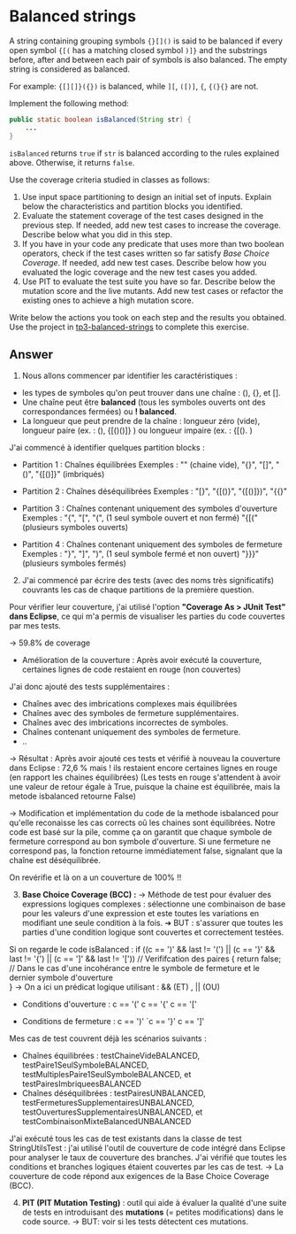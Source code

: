# Balanced strings

A string containing grouping symbols `{}[]()` is said to be balanced if every open symbol `{[(` has a matching closed symbol `)]}` and the substrings before, after and between each pair of symbols is also balanced. The empty string is considered as balanced.

For example: `{[][]}({})` is balanced, while `][`, `([)]`, `{`, `{(}{}` are not.

Implement the following method:

```java
public static boolean isBalanced(String str) {
    ...
}
```

`isBalanced` returns `true` if `str` is balanced according to the rules explained above. Otherwise, it returns `false`.

Use the coverage criteria studied in classes as follows:

1. Use input space partitioning to design an initial set of inputs. Explain below the characteristics and partition blocks you identified.
2. Evaluate the statement coverage of the test cases designed in the previous step. If needed, add new test cases to increase the coverage. Describe below what you did in this step.
3. If you have in your code any predicate that uses more than two boolean operators, check if the test cases written so far satisfy *Base Choice Coverage*. If needed, add new test cases. Describe below how you evaluated the logic coverage and the new test cases you added.
4. Use PIT to evaluate the test suite you have so far. Describe below the mutation score and the live mutants. Add new test cases or refactor the existing ones to achieve a high mutation score.

Write below the actions you took on each step and the results you obtained.
Use the project in [tp3-balanced-strings](../code/tp3-balanced-strings) to complete this exercise.

## Answer

1. Nous allons commencer par identifier les caractéristiques : 
- les types de symboles qu'on peut trouver dans une chaîne :  (), {}, et [].
- Une chaîne peut être **balanced** (tous les symboles ouverts ont des correspondances fermées) ou **! balanced**.
- La longueur que peut prendre de la chaîne : longueur zéro (vide), longueur paire (ex. : (), {[()()]}  ) ou longueur impaire (ex. : {[().   )

J'ai commencé à identifier quelques partition blocks : 
- Partition 1 : Chaînes équilibrées
Exemples : "" (chaine vide), 
"{}", "[]", "()", 
"{[()]}" (imbriqués)

- Partition 2 : Chaînes déséquilibrées
Exemples : "[}", "{[()}", "{[()]})", "{{}" 

- Partition 3 : Chaînes contenant uniquement des symboles d'ouverture
Exemples : "{", "[", "(",  (1 seul symbole ouvert et non fermé)
"{[(" (plusieurs symboles ouverts)

- Partition 4 : Chaînes contenant uniquement des symboles de fermeture
Exemples : "}", "]", ")", (1 seul symbole fermé et non ouvert)
"}}}" (plusieurs symboles fermés)

2. J'ai commencé par écrire des tests (avec des noms très significatifs) couvrants les cas de chaque partitions de la première question. 

Pour vérifier leur couverture, j'ai utilisé l'option **"Coverage As > JUnit Test" dans Eclipse**, ce qui m'a permis de visualiser les parties du code couvertes par mes tests.

→ 59.8% de coverage 


- Amélioration de la couverture : 
Après avoir exécuté la couverture, certaines lignes de code restaient en rouge (non couvertes) 

J'ai donc ajouté des tests supplémentaires :
- Chaînes avec des imbrications complexes mais équilibrées 
- Chaînes avec des symboles de fermeture supplémentaires.
- Chaînes avec des imbrications incorrectes de symboles.
- Chaînes contenant uniquement des symboles de fermeture.
- .. 

→ Résultat : Après avoir ajouté ces tests et vérifié à nouveau la couverture dans Eclipse : 72,6 % 
mais ! 
ils restaient encore certaines lignes en rouge (en rapport les chaines équilibrées) 
(Les tests en rouge s'attendent à avoir une valeur de retour égale à True, puisque la chaine est équilibrée, mais la metode isbalanced retourne False) 

→ Modification et implémentation du code de la methode isbalanced pour qu'elle reconaisse les cas corrects oû les chaines sont équilibrées.
Notre code est basé sur la pile, comme ça on garantit que chaque symbole de fermeture correspond au bon symbole d'ouverture. Si une fermeture ne correspond pas, la fonction retourne immédiatement false, signalant que la chaîne est déséquilibrée.

On revérifie et là on a un couverture de 100% !!


3.  **Base Choice Coverage (BCC) :**
→ Méthode de test pour évaluer des expressions logiques complexes : sélectionne une combinaison de base pour les valeurs d'une expression
et este toutes les variations en modifiant une seule condition à la fois.
➔ BUT : s'assurer que toutes les parties d'une condition logique sont couvertes et correctement testées.

Si on regarde le code isBalanced : 
if ((c == ')' && last != '(') ||  (c == '}' && last != '{') || (c == ']' && last != '['))  // Verififcation des paires
{
    return false;  // Dans le cas d'une incohérance entre le symbole de fermeture et le dernier symbole d'ouverture                
}
→ On a ici un prédicat logique utilisant : && (ET) , || (OU) 
- Conditions d'ouverture :
c == '('
c == '{'
c == '['

- Conditions de fermeture :
c == ')'
`c == '}'
c == ']'

Mes cas de test couvrent déjà les scénarios suivants :

* Chaînes équilibrées : testChaineVideBALANCED, testPaire1SeulSymboleBALANCED, testMultiplesPaire1SeulSymboleBALANCED, et testPairesImbriqueesBALANCED 
* Chaînes déséquilibrées : testPairesUNBALANCED, testFermeturesSupplementairesUNBALANCED, testOuverturesSupplementairesUNBALANCED, et testCombinaisonMixteBalancedUNBALANCED


J'ai exécuté tous les cas de test existants dans la classe de test StringUtilsTest : j'ai utilisé l'outil de couverture de code intégré dans Eclipse pour analyser le taux de couverture des branches.
J'ai vérifié que toutes les conditions et branches logiques étaient couvertes par les cas de test.
→ La couverture de code répond aux exigences de la Base Choice Coverage (BCC).


4. **PIT (PIT Mutation Testing)** : outil qui aide à évaluer la qualité d'une suite de tests en introduisant des **mutations** (= petites modifications) dans le code source. 
→ BUT: voir si les tests détectent ces mutations. 

